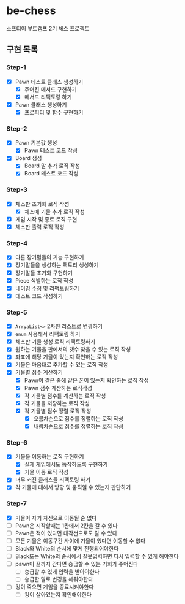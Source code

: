 # be-chess
소프티어 부트캠프 2기 체스 프로젝트

## 구현 목록
### Step-1
- [x] Pawn 테스트 클래스 생성하기
  - [x] 주어진 메서드 구현하기 
  - [x] 메서드 리팩토링 하기 
- [x] Pawn 클래스 생성하기 
  - [x] 프로퍼티 및 함수 구현하기
### Step-2
- [x] Pawn 기본값 생성
  - [x] Pawn 테스트 코드 작성
- [x] Board 생성
  - [x] Board 말 추가 로직 작성
  - [x] Board 테스트 코드 작성
### Step-3
- [x] 체스판 초기화 로직 작성
  - [x] 체스에 기물 추가 로직 작성
- [x] 게임 시작 및 종료 로직 구현
- [x] 체스판 출력 로직 작성
### Step-4
- [X] 다른 장기말들의 기능 구현하기 
- [X] 장기말들을 생성하는 팩토리 생성하기
- [X] 장기말들 초기화 구현하기
- [X] Piece 식별하는 로직 작성
- [X] 네이밍 수정 및 리팩토링하기
- [X] 테스트 코드 작성하기
### Step-5
- [X] `ArryaList<>` 2차원 리스트로 변경하기
- [x] `enum` 사용해서 리팩토링 하기
- [X] 체스판 기물 생성 로직 리팩토링하기 
- [X] 원하는 기물을 판에서의 갯수 찾을 수 있는 로직 작성
- [X] 좌표에 해당 기물이 있는지 확인하는 로직 작성
- [X] 기물은 마음대로 추가할 수 있는 로직 작성
- [X] 기물별 점수 계산하기
  - [X] Pawn이 같은 줄에 같은 폰이 있는지 확인하는 로직 작성
  - [X] Pawn 점수 계산하는 로직작성
  - [X] 각 기물별 점수를 계산하는 로직 작성
  - [X] 각 기물을 저장하는 로직 작성 
  - [X] 각 기물별 점수 정렬 로직 작성
    - [X] 오름차순으로 점수를 정렬하는 로직 작성
    - [X] 내림차순으로 점수를 정렬하는 로직 작성
### Step-6
- [X] 기물을 이동하는 로직 구현하기
  - [X] 실제 게임에서도 동작하도록 구현하기
  - [X] 기물 이동 로직 작성
- [X] 너무 커진 클래스들 리팩토링 하기
- [X] 각 기물에 대해서 방향 및 움직일 수 있는지 판단하기
### Step-7
- [X] 기물이 자기 자신으로 이동될 순 없다
- [ ] Pawn은 시작할때는 1칸에서 2칸을 갈 수 있다
- [ ] Pawn은 적이 있다면 대각선으로도 갈 수 있다 
- [ ] 모든 기물은 이동구간 사이에 기물이 있다면 이동할 수 없다
- [ ] Black와 White의 순서에 맞게 진행되어야한다
- [ ] Black또는 White의 순서에서 잘못입력하면 다시 입력할 수 있게 해야한다
- [ ] pawn이 끝까지 간다면 승급할 수 있는 기회가 주어진다 
  - [ ] 승급할 수 있게 입력을 받아야한다
  - [ ] 승급한 말로 변경을 해줘야한다
- [ ] 킹이 죽으면 게임을 종료시켜야한다
  - [ ] 킹이 살아있는지 확인해야한다
